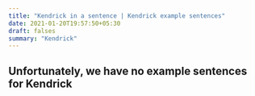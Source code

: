 ```yaml
---
title: "Kendrick in a sentence | Kendrick example sentences"
date: 2021-01-20T19:57:50+05:30
draft: falses
summary: "Kendrick"
---
```

## Unfortunately, we have no example sentences for Kendrick                 
